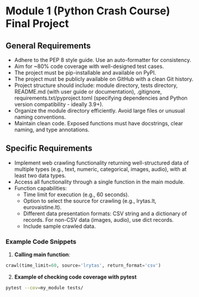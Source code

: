 # Module 1 (Python Crash Course) Final Project


## General Requirements
- Adhere to the PEP 8 style guide. Use an auto-formatter for consistency.
- Aim for ~80% code coverage with well-designed test cases.
- The project must be pip-installable and available on PyPI.
- The project must be publicly available on GitHub with a clean Git history.
- Project structure should include: module directory, tests directory, README.md (with user guide or documentation), .gitignore, requirements.txt/pyproject.toml (specifying dependencies and Python version compatibility - ideally 3.9+).
- Organize the module directory efficiently. Avoid large files or unusual naming conventions.
- Maintain clean code. Exposed functions must have docstrings, clear naming, and type annotations.

## Specific Requirements
- Implement web crawling functionality returning well-structured data of multiple types (e.g., text, numeric, categorical, images, audio), with at least two data types.
- Access all functionality through a single function in the main module.
- Function capabilities:
  - Time limit for execution (e.g., 60 seconds).
  - Option to select the source for crawling (e.g., lrytas.lt, eurovaistine.lt). 
  - Different data presentation formats: CSV string and a dictionary of records. For non-CSV data (images, audio), use dict records.
  - Include sample crawled data.

  
### Example Code Snippets

1. **Calling main function**:

```python
crawl(time_limit=60, source='lrytas', return_format='csv')
```
2. **Example of checking code coverage with pytest**    

```bash
pytest --cov=my_module tests/
```